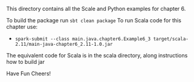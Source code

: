 This directory contains all the Scale and Python examples for chapter 6. 

To build the package run `sbt clean package`
To run Scala code for this chapter use:

* `spark-submit --class main.java.chapter6.Example6_3 target/scala-2.11/main-java-chapter6_2.11-1.0.jar`


The equivalent code for Scala is in the scala directory, along instructions how to build jar

Have Fun
Cheers!
